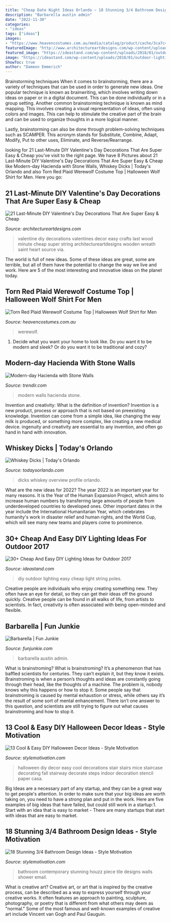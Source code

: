 ```yaml
---
title: "Cheap Date Night Ideas Orlando ~ 18 Stunning 3/4 Bathroom Design Ideas"
description: "Barbarella austin admin"
date: "2022-11-30"
categories:
- "ideas"
tags: ["ideas"]
images:
- "https://www.heavencostumes.com.au/media/catalog/product/cache/3ca7c4de79fd9294a778cbfdebc9dde4/r/u/rub-820601-werewolf-men-s-halloween-fancy-dress-costume-shirt-1200_1.jpg"
featuredImage: "http://www.architectureartdesigns.com/wp-content/uploads/2017/02/12-11.jpg"
featured_image: "https://ideastand.com/wp-content/uploads/2018/01/outdoor-lighting-diy/21-outdoor-lighting-ideas-easy-diy.jpg"
image: "https://ideastand.com/wp-content/uploads/2018/01/outdoor-lighting-diy/21-outdoor-lighting-ideas-easy-diy.jpg"
ShowToc: true
author: "Dameon Emmerich"
---
```



Brainstorming techniques
When it comes to brainstorming, there are a variety of techniques that can be used in order to generate new ideas. One popular technique is known as brainwriting, which involves writing down ideas on paper or in a digital document. This can be done individually or in a group setting.
Another common brainstorming technique is known as mind mapping. This involves creating a visual representation of ideas, often using colors and images. This can help to stimulate the creative part of the brain and can be used to organize thoughts in a more logical manner.

Lastly, brainstorming can also be done through problem-solving techniques such as SCAMPER. This acronym stands for Substitute, Combine, Adapt, Modify, Put to other uses, Eliminate, and Reverse/Rearrange.

	

		
looking for 21 Last-Minute DIY Valentine&#039;s Day Decorations That Are Super Easy &amp; Cheap you've visit to the right page. We have 8 Pictures about 21 Last-Minute DIY Valentine&#039;s Day Decorations That Are Super Easy &amp; Cheap like Modern-day Hacienda with Stone Walls, Whiskey Dicks | Today&#039;s Orlando and also Torn Red Plaid Werewolf Costume Top | Halloween Wolf Shirt for Men. Here you go:
		
    
## 21 Last-Minute DIY Valentine&#039;s Day Decorations That Are Super Easy &amp; Cheap

<img loading=lazy src="http://www.architectureartdesigns.com/wp-content/uploads/2017/02/12-11.jpg" onerror="this.onerror=null;this.src='https://tse4.mm.bing.net/th?id=OIP.LvOg68bxTHnk7RJbGbgpigHaJ4&amp;pid=15.1';" alt="21 Last-Minute DIY Valentine&#039;s Day Decorations That Are Super Easy &amp; Cheap">

_Source: architectureartdesigns.com_

>valentine diy decorations valentines decor easy crafts last wood minute cheap super string architectureartdesigns wooden wreath saint heart source via. 

	

The world is full of new ideas. Some of these ideas are great, some are terrible, but all of them have the potential to change the way we live and work. Here are 5 of the most interesting and innovative ideas on the planet today.

    
## Torn Red Plaid Werewolf Costume Top | Halloween Wolf Shirt For Men

<img loading=lazy src="https://www.heavencostumes.com.au/media/catalog/product/cache/3ca7c4de79fd9294a778cbfdebc9dde4/r/u/rub-820601-werewolf-men-s-halloween-fancy-dress-costume-shirt-1200_1.jpg" onerror="this.onerror=null;this.src='https://tse4.mm.bing.net/th?id=OIP.YyvvsQ-fQQGU_FMnNGOMXwHaKa&amp;pid=15.1';" alt="Torn Red Plaid Werewolf Costume Top | Halloween Wolf Shirt for Men">

_Source: heavencostumes.com.au_

>werewolf. 

	

1. Decide what you want your home to look like. Do you want it to be modern and sleek? Or do you want it to be traditional and cozy?

    
## Modern-day Hacienda With Stone Walls

<img loading=lazy src="https://cdn.trendir.com/wp-content/uploads/old/house-design/2014/04/22/modern-day-hacienda-with-stone-walls-9.jpg" onerror="this.onerror=null;this.src='https://tse1.mm.bing.net/th?id=OIP.j5USdJOe_vctfCSlQsLZOAHaE7&amp;pid=15.1';" alt="Modern-day Hacienda with Stone Walls">

_Source: trendir.com_

>modern walls hacienda stone. 

	

Invention and creativity: What is the definition of invention?
Invention is a new product, process or approach that is not based on preexisting knowledge. Invention can come from a simple idea, like changing the way milk is produced, or something more complex, like creating a new medical device. ingenuity and creativity are essential to any invention, and often go hand in hand with innovation.

    
## Whiskey Dicks | Today&#039;s Orlando

<img loading=lazy src="http://www.todaysorlando.com/sites/default/files/restaurant/img/whiskey_dicks_liquor_bar_sports_tv.jpg" onerror="this.onerror=null;this.src='https://tse2.mm.bing.net/th?id=OIP.LNJQbLF91POltY3fIy1R6QHaFj&amp;pid=15.1';" alt="Whiskey Dicks | Today&#039;s Orlando">

_Source: todaysorlando.com_

>dicks whiskey overview profile orlando. 

	

What are the new ideas for 2022?
The year 2022 is an important year for many reasons. It is the Year of the Human Expansion Project, which aims to increase human numbers by transferring large amounts of people from underdeveloped countries to developed ones. Other important dates in the year include the International Humanitarian Year, which celebrates humanity's work in disaster relief and human rights, and the World Cup, which will see many new teams and players come to prominence.

    
## 30+ Cheap And Easy DIY Lighting Ideas For Outdoor 2017

<img loading=lazy src="https://ideastand.com/wp-content/uploads/2018/01/outdoor-lighting-diy/21-outdoor-lighting-ideas-easy-diy.jpg" onerror="this.onerror=null;this.src='https://tse1.mm.bing.net/th?id=OIP.b77d0jxzVGoqRSV9Jqa1_AHaLH&amp;pid=15.1';" alt="30+ Cheap And Easy DIY Lighting Ideas for Outdoor 2017">

_Source: ideastand.com_

>diy outdoor lighting easy cheap light string poles. 

	

Creative people are individuals who enjoy creating something new. They often have an eye for detail, so they can get their ideas off the ground quickly. Creative people can be found in all walks of life, from artists to scientists. In fact, creativity is often associated with being open-minded and flexible.

    
## Barbarella | Fun Junkie

<img loading=lazy src="https://funjunkie.com/wp-content/uploads/2013/02/Barbarella-2.jpg" onerror="this.onerror=null;this.src='https://tse3.mm.bing.net/th?id=OIP.6nVRVeiqGJfOyJym331lfAHaFj&amp;pid=15.1';" alt="Barbarella | Fun Junkie">

_Source: funjunkie.com_

>barbarella austin admin. 

	

What is brainstroming?
What is brainstroming? It’s a phenomenon that has baffled scientists for centuries. They can’t explain it, but they know it exists. Brainstroming is when a person’s thoughts and ideas are constantly going through their head, like the thoughts of a machine. The problem is, nobody knows why this happens or how to stop it. Some people say that brainstroming is caused by mental exhaustion or stress, while others say it’s the result of some sort of mental enhancement. There isn’t one answer to this question, and scientists are still trying to figure out what causes brainstroming and how to stop it.

    
## 13 Cool &amp; Easy DIY Halloween Decor Ideas - Style Motivation

<img loading=lazy src="http://www.stylemotivation.com/wp-content/uploads/2013/09/94.jpg" onerror="this.onerror=null;this.src='https://tse1.mm.bing.net/th?id=OIP.xkav20lxyoEapVcY9hDmHAHaLH&amp;pid=15.1';" alt="13 Cool &amp; Easy DIY Halloween Decor Ideas - Style Motivation">

_Source: stylemotivation.com_

>halloween diy decor easy cool decorations stair stairs mice staircase decorating fall stairway decorate steps indoor decoration stencil paper casa. 

	

Big Ideas are a necessary part of any startup, and they can be a great way to get people's attention. In order to make sure that your big ideas are worth taking on, you need to have a strong plan and put in the work. Here are five examples of big ideas that have failed, but could still work in a startup:1. Start with an idea that is easy to market - There are many startups that start with ideas that are easy to market.

    
## 18 Stunning 3/4 Bathroom Design Ideas - Style Motivation

<img loading=lazy src="http://www.stylemotivation.com/wp-content/uploads/2016/12/11-1.jpg" onerror="this.onerror=null;this.src='https://tse3.mm.bing.net/th?id=OIP.Hxc1kbqvTBKPlrxd6__buAHaJ4&amp;pid=15.1';" alt="18 Stunning 3/4 Bathroom Design Ideas - Style Motivation">

_Source: stylemotivation.com_

>bathroom contemporary stunning houzz piece tile designs walls shower email. 

	

What is creative art?
Creative art, or art that is inspired by the creative process, can be described as a way to express yourself through your creative works. It often features an approach to painting, sculpture, photography, or poetry that is different from what others may deem as "normal." Some of the most famous and well-known examples of creative art include Vincent van Gogh and Paul Gauguin.


